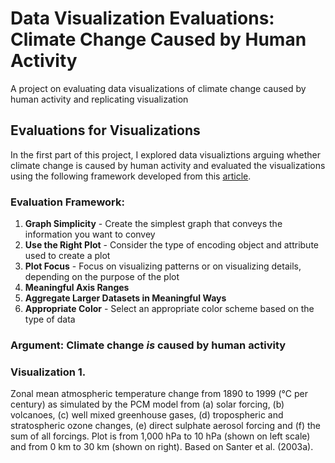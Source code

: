 # Data Visualization Evaluations: Climate Change Caused by Human Activity
A project on evaluating data visualizations of climate change caused by human activity and replicating visualization

## Evaluations for Visualizations
In the first part of this project, I explored data visualiztions arguing whether climate change is caused by human activity and evaluated the visualizations using the following framework developed from this [article](http://water.engr.psu.edu/wagener/PublicationsPDFs/EMS2011%20Kelleher%20and%20Wagener.pdf).

### Evaluation Framework:
1. **Graph Simplicity** - Create the simplest graph that conveys the information you want to convey
2. **Use the Right Plot** - Consider the type of encoding object and attribute used to create a plot
3. **Plot Focus** - Focus on visualizing patterns or on visualizing details, depending on the purpose of the plot
4. **Meaningful Axis Ranges**
5. **Aggregate Larger Datasets in Meaningful Ways**
6. **Appropriate Color** - Select an appropriate color scheme based on the type of data

### Argument: Climate change _is_ caused by human activity

### Visualization 1. 
Zonal mean atmospheric temperature change from 1890 to 1999 (°C per century) as simulated by the PCM model from (a) solar forcing, (b) volcanoes, (c) well mixed greenhouse gases, (d) tropospheric and stratospheric ozone changes, (e) direct sulphate aerosol forcing and (f) the sum of all forcings. Plot is from 1,000 hPa to 10 hPa (shown on left scale) and from 0 km to 30 km (shown on right). Based on Santer et al. (2003a).
